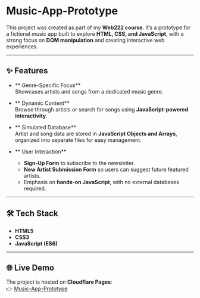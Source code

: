 # Music-App-Prototype

This project was created as part of my **Web222 course**. It’s a prototype for a fictional music app built to explore **HTML, CSS, and JavaScript**, with a strong focus on **DOM manipulation** and creating interactive web experiences.  

---

## ✨ Features  

- ** Genre-Specific Focus**  
  Showcases artists and songs from a dedicated music genre.  

- ** Dynamic Content**  
  Browse through artists or search for songs using **JavaScript-powered interactivity**.  

- ** Simulated Database**  
  Artist and song data are stored in **JavaScript Objects and Arrays**, organized into separate files for easy management.  

- ** User Interaction**  
  - **Sign-Up Form** to subscribe to the newsletter.  
  - **New Artist Submission Form** so users can suggest future featured artists.  
  - Emphasis on **hands-on JavaScript**, with no external databases required.  

---

## 🛠 Tech Stack  

- **HTML5**  
- **CSS3**  
- **JavaScript (ES6)**  

---

## 🌐 Live Demo  

The project is hosted on **Cloudflare Pages**:  
👉 [Music-App-Prototype](https://music-app-prototype.pages.dev/)  

